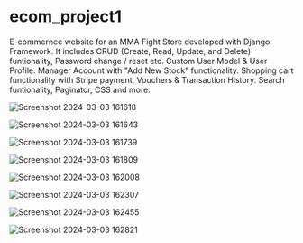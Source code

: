 # ecom_project1

E-commernce website for an MMA Fight Store developed with Django Framework.
It includes CRUD (Create, Read, Update, and Delete) funtionality, Password change / reset etc.
Custom User Model & User Profile. Manager Account with "Add New Stock" functionality.
Shopping cart functionality with Stripe payment, Vouchers & Transaction History.
Search funtionality, Paginator, CSS and more. 

![Screenshot 2024-03-03 161618](https://github.com/jordangriffin2000/ecom_project1/assets/104874552/50344bee-c42f-4954-9722-902b46a49dad)

![Screenshot 2024-03-03 161643](https://github.com/jordangriffin2000/ecom_project1/assets/104874552/53e1682b-2905-4f19-8f8f-88224b734b18)

![Screenshot 2024-03-03 161739](https://github.com/jordangriffin2000/ecom_project1/assets/104874552/cdab40bd-7f84-41be-93e2-9c5c9a77186d)

![Screenshot 2024-03-03 161809](https://github.com/jordangriffin2000/ecom_project1/assets/104874552/2fe80850-a193-4225-8558-12bfbc26bb3f)

![Screenshot 2024-03-03 162008](https://github.com/jordangriffin2000/ecom_project1/assets/104874552/ca8c7760-3275-43a8-b116-b319ab2ab91a)

![Screenshot 2024-03-03 162307](https://github.com/jordangriffin2000/ecom_project1/assets/104874552/7ff1af8d-20af-4f1a-9fa7-6e4c8a5ae033)

![Screenshot 2024-03-03 162455](https://github.com/jordangriffin2000/ecom_project1/assets/104874552/bba2d851-6dc0-47fd-a44e-1ece0b0a22b9)

![Screenshot 2024-03-03 162821](https://github.com/jordangriffin2000/ecom_project1/assets/104874552/750a4dae-2378-44bc-b814-8b16ed420796)
